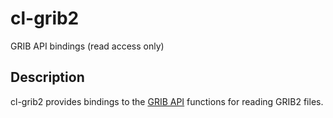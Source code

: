 # cl-grib2
GRIB API bindings (read access only)

## Description

cl-grib2 provides bindings to the [GRIB API](https://software.ecmwf.int/wiki/display/GRIB/Home) functions for reading GRIB2 files.
